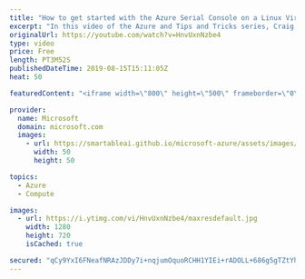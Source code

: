 ```yaml
---
title: "How to get started with the Azure Serial Console on a Linux Virtual Machine | Azure Tips and Tricks"
excerpt: "In this video of the Azure and Tips and Tricks series, Craig from the Azure Serial Console team will show you how to get started with the Azure Serial Console on a Linux Virtual Machine. You will learn to configure your VM to get the best Serial Console experience.    For more tips and tricks, visit:"
originalUrl: https://youtube.com/watch?v=HnvUxnNzbe4
type: video
price: Free
length: PT3M52S
publishedDateTime: 2019-08-15T15:11:05Z
heat: 50

featuredContent: "<iframe width=\"800\" height=\"500\" frameborder=\"0\" src=\"https://www.youtube.com/embed/HnvUxnNzbe4\" allow=\"accelerometer; autoplay; encrypted-media; gyroscope; picture-in-picture\" allowfullscreen></iframe>"

provider:
  name: Microsoft
  domain: microsoft.com
  images:
    - url: https://smartableai.github.io/microsoft-azure/assets/images/organizations/microsoft.com-50x50.jpg
      width: 50
      height: 50

topics:
  - Azure
  - Compute

images:
  - url: https://i.ytimg.com/vi/HnvUxnNzbe4/maxresdefault.jpg
    width: 1280
    height: 720
    isCached: true

secured: "qCy9YxI6FNeafNRAzJDDy7i+nqjumOquoRCHH1YIEi+rADOLL+686g5gTZtYh2WWdjtMoDLfDfd9GjOQliVT93sXLFvpQvigFQUMRskkh2rqHHu+idCq/A9cBKdt98gGOXLnOtWZ13G35odD+kyOLwogIDrycBmU53EtZIMFDYJ1leotOi8F2+vGcsqytJsP42u1nEfJ1Gf9UwniD2VEpuzo1t+WwH+J4mFTzKriiImZx8mcVgYtTNELYSjHeRHKRaOE+0pMtNOHVB0ggcAU6+K8uIBRYLo/5o3HO57NvlGTZJKR5UDgfif0s1EhizAP8m9ZaDfZ/BE88pGFhFuSeYmDvKbngaHLyBS5QLeoeaLptOIyOsLc8fkS89qPQN/cneqouI0AGY89nWYfDyEMJ1y/Coln13JVy0adRlp/7go=;Xf3WBs8r3ezyXcUL8QsSrQ=="
---
```


